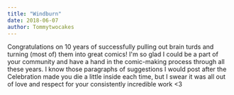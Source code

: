 ```yaml
---
title: "Windburn"
date: 2018-06-07
author: Tommytwocakes
---
```


Congratulations on 10 years of successfully pulling out brain turds and turning (most of) them into great comics!
I'm so glad I could be a part of your community and have a hand in the comic-making process through all these years.
I know those paragraphs of suggestions I would post after the Celebration made you die a little inside each time, but
I swear it was all out of love and respect for your consistently incredible work <3
